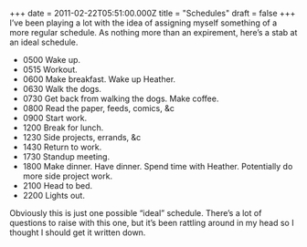 +++
date = 2011-02-22T05:51:00.000Z
title = "Schedules"
draft = false
+++
I’ve been playing a lot with the idea of assigning myself something of a
more regular schedule. As nothing more than an expirement, here’s a stab
at an ideal schedule.

-   0500 Wake up.
-   0515 Workout.
-   0600 Make breakfast. Wake up Heather.
-   0630 Walk the dogs.
-   0730 Get back from walking the dogs. Make coffee.
-   0800 Read the paper, feeds, comics, &c
-   0900 Start work.
-   1200 Break for lunch.
-   1230 Side projects, errands, &c
-   1430 Return to work.
-   1730 Standup meeting.
-   1800 Make dinner. Have dinner. Spend time with Heather. Potentially
    do more side project work.
-   2100 Head to bed.
-   2200 Lights out.

Obviously this is just one possible “ideal” schedule. There’s a lot of
questions to raise with this one, but it’s been rattling around in my
head so I thought I should get it written down.
